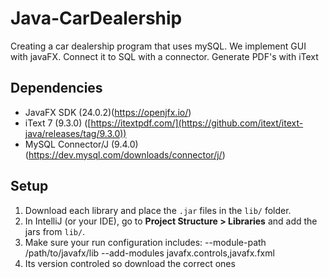 # Java-CarDealership
Creating a car dealership program that uses mySQL. We implement GUI with javaFX. Connect it to SQL with a connector. Generate PDF's with iText

## Dependencies
- JavaFX SDK (24.0.2)(https://openjfx.io/)
- iText 7 (9.3.0) ([https://itextpdf.com/](https://github.com/itext/itext-java/releases/tag/9.3.0))
- MySQL Connector/J (9.4.0) (https://dev.mysql.com/downloads/connector/j/)

## Setup
1. Download each library and place the `.jar` files in the `lib/` folder.
2. In IntelliJ (or your IDE), go to **Project Structure > Libraries** and add the jars from `lib/`.
3. Make sure your run configuration includes: --module-path /path/to/javafx/lib --add-modules javafx.controls,javafx.fxml
4. Its version controled so download the correct ones
